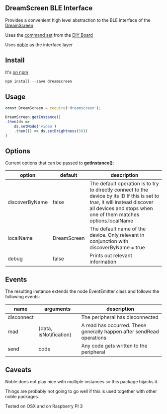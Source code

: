 ## DreamScreen BLE Interface

Provides a convenient high level abstraction to the BLE interface of the [DreamScreen](http://www.dreamscreentv.com/)

Uses the [command set](http://dreamscreen.boards.net/attachment/download/5) from the [DIY Board](http://dreamscreen.boards.net/board/10/dreamscreen-diy)

Uses [noble](https://github.com/sandeepmistry/noble/) as the interface layer

## Install

It's [on npm](https://www.npmjs.com/package/dreamscreen)

```js
npm install --save dreamscreen
```

## Usage

```js
const DreamScreen = require('dreamscreen');

DreamScreen.getInstance()
.then(ds =>
    ds.setMode('video')
    .then(() => ds.setBrightness(50))
)
```

## Options

Current options that can be passed to **getInstance()**:

| option         | default     | description                                                                                          |
|----------------|-------------|------------------------------------------------------------------------------------------------------|
| discoverByName | false       | The default operation is to try to directly connect to the device by its ID If this is set to *true*, it will instead discover all devices and stops when one of them matches options.localName |
| localName      | DreamScreen | The default name of the device. Only relevant in conjunction with discoverByName = true              |
| debug          | false       | Prints out relevant information |

## Events

The resulting instance extends the node EventEmitter class and follows the following events:

| name       | arguments | description |
|------------|-----------|-------------|
| disconnect |           | The peripheral has disconnected |
| read       | {data, isNotification} | A read has occurred. These generally happen after sendRead operations |
| send       | code      | Any code gets written to the peripheral |

## Caveats

Noble does not play nice with multiple instances so this package hijacks it.

Things are probably not going to go well if this is used together with other noble packages.

Tested on OSX and on Raspberry PI 3
